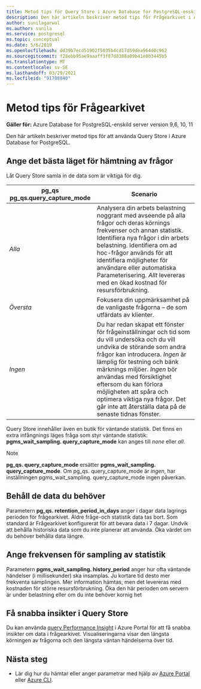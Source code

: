 ```yaml
---
title: Metod tips för Query Store i Azure Database for PostgreSQL-enskild server
description: Den här artikeln beskriver metod tips för Frågearkivet i Azure Database for PostgreSQL-enskild server.
author: sunilagarwal
ms.author: sunila
ms.service: postgresql
ms.topic: conceptual
ms.date: 5/6/2019
ms.openlocfilehash: dd39b7ecd51902f5035b4cd17d59dea964d0c962
ms.sourcegitcommit: f28ebb95ae9aaaff3f87d8388a09b41e0b3445b5
ms.translationtype: MT
ms.contentlocale: sv-SE
ms.lasthandoff: 03/29/2021
ms.locfileid: "91708840"
---
```

# <a name="best-practices-for-query-store"></a>Metod tips för Frågearkivet

**Gäller för:** Azure Database for PostgreSQL-enskild server version 9,6, 10, 11

Den här artikeln beskriver metod tips för att använda Query Store i Azure Database for PostgreSQL.

## <a name="set-the-optimal-query-capture-mode"></a>Ange det bästa läget för hämtning av frågor
Låt Query Store samla in de data som är viktiga för dig. 

|**pg_qs pg_qs.query_capture_mode** | **Scenario**|
|---|---|
|_Alla_  |Analysera din arbets belastning noggrant med avseende på alla frågor och deras körnings frekvenser och annan statistik. Identifiera nya frågor i din arbets belastning. Identifiera om ad hoc-frågor används för att identifiera möjligheter för användare eller automatiska Parameterisering. _Allt_ levereras med en ökad kostnad för resursförbrukning. |
|_Översta_  |Fokusera din uppmärksamhet på de vanligaste frågorna – de som utfärdats av klienter.
|_Ingen_ |Du har redan skapat ett fönster för frågeinställningar och tid som du vill undersöka och du vill undvika de störande som andra frågor kan introducera. _Ingen_ är lämplig för testning och bänk märknings miljöer. _Ingen_ bör användas med försiktighet eftersom du kan förlora möjligheten att spåra och optimera viktiga nya frågor. Det går inte att återställa data på de senaste tidnas fönster. |

Query Store innehåller även en butik för väntande statistik. Det finns en extra infångnings läges fråga som styr väntande statistik: **pgms_wait_sampling. query_capture_mode** kan anges till _none_ eller _all_. 

> [!NOTE] 
> **pg_qs. query_capture_mode** ersätter **pgms_wait_sampling. query_capture_mode**. Om pg_qs. query_capture_mode är _ingen_, har inställningen pgms_wait_sampling. query_capture_mode ingen påverkan. 


## <a name="keep-the-data-you-need"></a>Behåll de data du behöver
Parametern **pg_qs. retention_period_in_days** anger i dagar data lagrings perioden för frågearkivet. Äldre fråge-och statistik data tas bort. Som standard är Frågearkivet konfigurerat för att bevara data i 7 dagar. Undvik att behålla historiska data som du inte planerar att använda. Öka värdet om du behöver behålla data längre.


## <a name="set-the-frequency-of-wait-stats-sampling"></a>Ange frekvensen för sampling av statistik 
Parametern **pgms_wait_sampling. history_period** anger hur ofta väntande händelser (i millisekunder) ska insamplas. Ju kortare tid desto mer frekventa samplingen. Mer information hämtas, men det levereras med kostnaden för större resursförbrukning. Öka den här perioden om servern är under belastning eller om du inte behöver kornig het


## <a name="get-quick-insights-into-query-store"></a>Få snabba insikter i Query Store
Du kan använda [query Performance Insight](concepts-query-performance-insight.md) i Azure Portal för att få snabba insikter om data i frågearkivet. Visualiseringarna visar den längsta körningen av frågorna och den längsta väntan händelserna över tid.

## <a name="next-steps"></a>Nästa steg
- Lär dig hur du hämtar eller anger parametrar med hjälp av [Azure Portal](howto-configure-server-parameters-using-portal.md) eller [Azure CLI](howto-configure-server-parameters-using-cli.md).